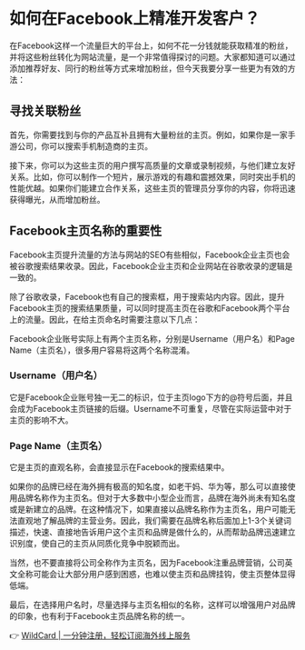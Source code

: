 # 如何在Facebook上精准开发客户？

在Facebook这样一个流量巨大的平台上，如何不花一分钱就能获取精准的粉丝，并将这些粉丝转化为网站流量，是一个非常值得探讨的问题。大家都知道可以通过添加推荐好友、同行的粉丝等方式来增加粉丝，但今天我要分享一些更为有效的方法：

## 寻找关联粉丝

首先，你需要找到与你的产品互补且拥有大量粉丝的主页。例如，如果你是一家手游公司，你可以搜索手机制造商的主页。

接下来，你可以为这些主页的用户撰写高质量的文章或录制视频，与他们建立友好关系。比如，你可以制作一个短片，展示游戏的有趣和震撼效果，同时突出手机的性能优越。如果你们能建立合作关系，这些主页的管理员分享你的内容，你将迅速获得曝光，从而增加粉丝。

## Facebook主页名称的重要性

Facebook主页提升流量的方法与网站的SEO有些相似，Facebook企业主页也会被谷歌搜索结果收录。因此，Facebook企业主页和企业网站在谷歌收录的逻辑是一致的。

除了谷歌收录，Facebook也有自己的搜索框，用于搜索站内内容。因此，提升Facebook主页的搜索结果质量，可以同时提高主页在谷歌和Facebook两个平台上的流量。因此，在给主页命名时需要注意以下几点：

Facebook企业账号实际上有两个主页名称，分别是Username（用户名）和Page Name（主页名），很多用户容易将这两个名称混淆。

### Username（用户名）

它是Facebook企业账号独一无二的标识，位于主页logo下方的@符号后面，并且会成为Facebook主页链接的后缀。Username不可重复，尽管在实际运营中对于主页的影响不大。

### Page Name（主页名）

它是主页的直观名称，会直接显示在Facebook的搜索结果中。

如果你的品牌已经在海外拥有极高的知名度，如老干妈、华为等，那么可以直接使用品牌名称作为主页名。但对于大多数中小型企业而言，品牌在海外尚未有知名度或是新建立的品牌。在这种情况下，如果直接以品牌名称作为主页名，用户可能无法直观地了解品牌的主营业务。因此，我们需要在品牌名称后面加上1-3个关键词描述，快速、直接地告诉用户这个主页和品牌是做什么的，从而帮助品牌迅速建立识别度，使自己的主页从同质化竞争中脱颖而出。

当然，也不要直接将公司全称作为主页名，因为Facebook注重品牌营销，公司英文全称可能会让大部分用户感到困惑，也难以使主页和品牌挂钩，使主页整体显得低端。

最后，在选择用户名时，尽量选择与主页名相似的名称，这样可以增强用户对品牌的印象，也有利于Facebook主页品牌名称的统一。

👉 [WildCard | 一分钟注册，轻松订阅海外线上服务](https://bbtdd.com/WildCard)
